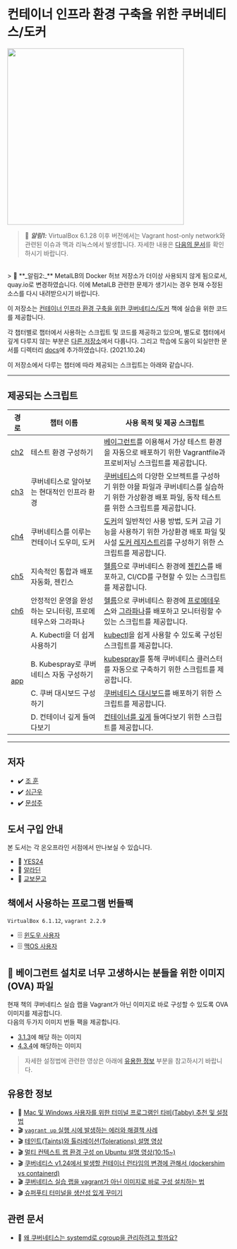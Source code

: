 # 컨테이너 인프라 환경 구축을 위한 쿠버네티스/도커
<a href="http://www.yes24.com/Product/Goods/102099414">
<img src="http://image.kyobobook.co.kr/images/book/xlarge/743/x9791165215743.jpg" width="400">
</a>

> 🔔 **_알림1:_** VirtualBox 6.1.28 이후 버전에서는 Vagrant host-only network와 관련된 이슈과 맥과 리눅스에서 
> 발생합니다. 자세한 내용은 [다음의 문서](https://github.com/sysnet4admin/_Book_k8sInfra/blob/main/docs/%EC%8B%A4%EC%8A%B5%20%EC%9D%B4%EC%8A%88%231%20-%20VritualBox%20host-only%20Network(MAC%2CLinux).pdf)를 확인하시기 바랍니다.  
</br>
> 🔔 **_알림2:_** MetalLB의 Docker 허브 저장소가 더이상 사용되지 않게 됨으로서, quay.io로 변경하였습니다. 
이에 MetalLB 관련한 문제가 생기시는 경우 현재 수정된 소스를 다시 내려받으시기 바랍니다. 

이 저장소는 [컨테이너 인프라 환경 구축을 위한 쿠버네티스/도커](http://www.yes24.com/Product/Goods/102099414) 책에 실습을 위한 코드를 제공합니다.

각 챕터별로 챕터에서 사용하는 스크립트 및 코드를 제공하고 있으며, 별도로 챕터에서 깊게 다루지 않는 부분은 [다른 저장소](https://github.com/iac-source)에서 다룹니다. 그리고 학습에 도움이 되실만한 문서를 디렉터리 [docs](https://github.com/sysnet4admin/_Book_k8sInfra/tree/main/docs)에 추가하였습니다. (2021.10.24)

이 저장소에서 다루는 챕터에 따라 제공되는 스크립트는 아래와 같습니다.


***

## 제공되는 스크립트
<table>
    <thead>
        <tr>
            <th>경로</th>
            <th>챕터 이름</th>
            <th>사용 목적 및 제공 스크립트</th>
        </tr>
    </thead>
    <tbody>
    <tr>
        <td><a href="https://github.com/sysnet4admin/_Book_k8sInfra/tree/main/ch2">ch2</a></td>
        <td>테스트 환경 구성하기</td>
        <td><a href="https://www.vagrantup.com/">베이그런트</a>를 이용해서 가상 테스트 환경을 자동으로 배포하기 위한 Vagrantfile과 프로비저닝 스크립트를 제공합니다.</td>
    </tr>
    <tr>
        <td><a href="https://github.com/sysnet4admin/_Book_k8sInfra/tree/main/ch3">ch3</a></td>
        <td>쿠버네티스로 알아보는 현대적인 인프라 환경</td>
        <td><a href="https://kubernetes.io">쿠버네티스</a>의 다양한 오브젝트를 구성하기 위한 야믈 파일과 쿠버네티스를 실습하기 위한 가상환경 배포 파일, 동작 테스트를 위한 스크립트를 제공합니다.</td>
    </tr>
    <tr>
        <td><a href="https://github.com/sysnet4admin/_Book_k8sInfra/tree/main/ch4">ch4</a></td>
        <td>쿠버네티스를 이루는 컨테이너 도우미, 도커</td>
        <td><a href="https://docker.com">도커</a>의 일반적인 사용 방법, 도커 고급 기능을 사용하기 위한 가상환경 배포 파일 및 사설 <a href="https://docs.docker.com/registry/">도커 레지스트리</a>를 구성하기 위한 스크립트를 제공합니다.</td>
    </tr>
    <tr>
        <td><a href="https://github.com/sysnet4admin/_Book_k8sInfra/tree/main/ch5">ch5</a></td>
        <td>지속적인 통합과 배포 자동화, 젠킨스</td>
        <td><a href="https://helm.sh">헬름</a>으로 쿠버네티스 환경에 <a href="https://www.jenkins.io/">젠킨스</a>를 배포하고, CI/CD를 구현할 수 있는 스크립트를 제공합니다.</td>
    </tr>
    <tr>
        <td><a href="https://github.com/sysnet4admin/_Book_k8sInfra/tree/main/ch6">ch6</a></td>
        <td>안정적인 운영을 완성하는 모니터링, 프로메테우스와 그라파나</td>
        <td><a href="https://helm.sh">헬름</a>으로 쿠버네티스 환경에 <a href="https://prometheus.io/">프로메테우스</a>와 <a href="https://grafana.com/">그라파나</a>를 배포하고 모니터링할 수 있는 스크립트를 제공합니다.</td>
    </tr>
    <tr>
        <td rowspan="4"><a href="https://github.com/sysnet4admin/_Book_k8sInfra/tree/main/app">app</a></td>
        <td>A. Kubectl을 더 쉽게 사용하기</td>
        <td><a href="https://kubernetes.io/ko/docs/reference/kubectl/overview/">kubectl</a>을 쉽게 사용할 수 있도록 구성된 스크립트를 제공합니다.</td>
    </tr>
    <tr>
        <td>B. Kubespray로 쿠버네티스 자동 구성하기</td>
        <td><a href="https://github.com/kubernetes-sigs/kubespray">kubespray</a>를 통해 쿠버네티스 클러스터를 자동으로 구축하기 위한 스크립트를 제공합니다.</td>
    </tr>
    <tr>
        <td>C. 쿠버 대시보드 구성하기</td>
        <td><a href="https://github.com/kubernetes/dashboard">쿠버네티스 대시보드</a>를 배포하기 위한 스크립트를 제공합니다.</td>
    </tr>
    <tr>
        <td>D. 컨테이너 깊게 들여다보기</td>
        <td><a href="https://github.com/opencontainers/runc">컨테이너를 깊게</a> 들여다보기 위한 스크립트를 제공합니다.</td>
    </tr>
   </tbody>
</table>

***

## 저자
- ✔️   [조 훈](https://github.com/sysnet4admin)
- ✔️   [심근우](https://github.com/gnu-gnu)
- ✔️   [문성주](https://github.com/seongjumoon)

## 도서 구입 안내
본 도서는 각 온오프라인 서점에서 만나보실 수 있습니다.
- 📍  [YES24](https://bit.ly/3iq4L5W)
- 📍  [알라딘](https://bit.ly/3cpo37M)
- 📍  [교보문고](https://bit.ly/3g1dsC7)

## 책에서 사용하는 프로그램 번들팩
`VirtualBox 6.1.12`, `vagrant 2.2.9` 
- 🗄️  [윈도우 사용자](https://1drv.ms/u/s!Auu_3Z_BinL5enOZ9GNLpYpW9GI?e=Bm81j6)
- 🗄️  [맥OS 사용자](https://1drv.ms/u/s!Auu_3Z_BinL5eYkQshnmOaaprJA?e=Z7WJwb)

## 🔔 베이그런트 설치로 너무 고생하시는 분들을 위한 이미지(OVA) 파일
현재 책의 쿠버네티스 실습 랩을 Vagrant가 아닌 이미지로 바로 구성할 수 있도록 OVA 이미지를 제공합니다. </br>
다음의 두가지 이미지 번들 팩을 제공합니다. 
 - [3.1.3](https://1drv.ms/u/s!Auu_3Z_BinL5dxYJfjk7c25L58Y?e=A6ql5d)에 해당 하는 이미지
 - [4.3.4](https://1drv.ms/u/s!Auu_3Z_BinL5eJrtyjnc1mW5oa8?e=5pVpmc)에 해당하는 이미지 </br>
> 자세한 설정법에 관련한 영상은 아래에 [유용한 정보](#유용한-정보) 부분을 참고하시기 바랍니다.   

## 유용한 정보
-  📑  [Mac 및 Windows 사용자를 위한 터미널 프로그램인 타비(Tabby) 추천 및 설정법](https://youtu.be/4MhZxSS3Xm8)
-  🎬  [`vagrant up` 실행 시에 발생하는 에러와 해결책 사례](https://www.inflearn.com/course/%EC%BF%A0%EB%B2%84%EB%84%A4%ED%8B%B0%EC%8A%A4-%EC%89%BD%EA%B2%8C%EC%8B%9C%EC%9E%91/lecture/72911?inst=cf657a9d)
-  🎬  [테인트(Taints)와 톨러레이션(Tolerations) 설명 영상](https://www.inflearn.com/course/%EA%B7%B8%EB%A6%BC%EC%9C%BC%EB%A1%9C-%EB%B0%B0%EC%9A%B0%EB%8A%94-%EC%BF%A0%EB%B2%84%EB%84%A4%ED%8B%B0%EC%8A%A4/lecture/85683?inst=f3d96ed5)
-  🎬  [멀티 컨텍스트 랩 환경 구성 on Ubuntu 설명 영상(10:15~)](https://www.inflearn.com/course/%EC%BF%A0%EB%B2%84%EB%84%A4%ED%8B%B0%EC%8A%A4-%EC%89%BD%EA%B2%8C%EC%8B%9C%EC%9E%91/lecture/73341?inst=cf657a9d)
-  🎬  [쿠버네티스 v1.24에서 발생할 컨테이너 런타임의 변경에 관해서 (dockershim vs containerd)](https://www.inflearn.com/course/%EA%B7%B8%EB%A6%BC%EC%9C%BC%EB%A1%9C-%EB%B0%B0%EC%9A%B0%EB%8A%94-%EC%BF%A0%EB%B2%84%EB%84%A4%ED%8B%B0%EC%8A%A4/lecture/106937?inst=f3d96ed5)
-  🎬  [쿠버네티스 실습 랩을 vagrant가 아닌 이미지로 바로 구성 설치하는 법](https://youtu.be/KxhSWf0ObEU)
-  🎬  [슈퍼푸티 터미널을 생산성 있게 꾸미기](https://youtu.be/kv87ynbJlmk)

## 관련 문서 
-  📜 [왜 쿠버네티스는 systemd로 cgroup을 관리하려고 할까요?](https://www.slideshare.net/JoHoon1/systemd-cgroup)
